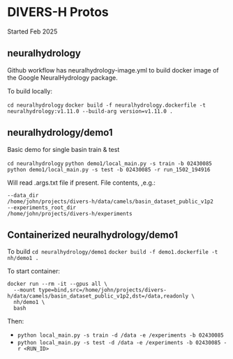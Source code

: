 # DIVERS-H Protos

Started Feb 2025

## neuralhydrology
Github workflow has neuralhydrology-image.yml to build docker image of
the Google NeuralHydrology package.

To build locally:

`cd neuralhydrology`
`docker build -f neuralhydrology.dockerfile -t neuralhydrology:v1.11.0 --build-arg version=v1.11.0 .`

## neuralhydrology/demo1

Basic demo for single basin train & test

`cd neuralhydrology`
`python demo1/local_main.py -s train -b 02430085`
`python demo1/local_main.py -s test -b 02430085 -r run_1502_194916`

Will read .args.txt file if present. File contents, ,e.g.:
```
--data_dir
/home/john/projects/divers-h/data/camels/basin_dataset_public_v1p2
--experiments_root_dir
/home/john/projects/divers-h/experiments
```


## Containerized neuralhydrology/demo1

To build
`cd neuralhydrology/demo1`
`docker build -f demo1.dockerfile -t nh/demo1 .`


<!-- To run container
```
docker run --rm -it --gpus all \
  --mount type=bind,src=/home/john/projects/divers-h/data/camels/basin_dataset_public_v1p2,dst=/data \
  nh/demo1 \
  python local_demo1.py -s train -d /data -e /experiments -b 02430085
``` -->

To start container:
```
docker run --rm -it --gpus all \
  --mount type=bind,src=/home/john/projects/divers-h/data/camels/basin_dataset_public_v1p2,dst=/data,readonly \
  nh/demo1 \
  bash
```

Then:
* `python local_main.py -s train -d /data -e /experiments -b 02430085`
* `python local_main.py -s test -d /data -e /experiments -b 02430085 -r <RUN_ID>`
